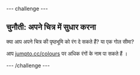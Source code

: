 \--- challenge \---

## चुनौती: अपने चित्र में सुधार करना

क्या आप अपने चित्र की पृष्ठभूमि को रंग दे सकते हैं? या एक गोल सीमा?

आप <a href="http://jumpto.cc/colours" target="_blank">jumpto.cc/colours</a> पर अधिक रंगों के नाम पा सकते हैं ।

\--- /challenge \---
